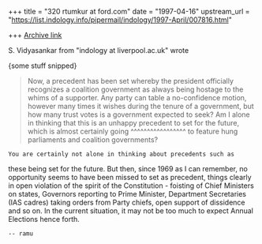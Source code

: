 +++
title = "320 rtumkur at ford.com"
date = "1997-04-16"
upstream_url = "https://list.indology.info/pipermail/indology/1997-April/007816.html"

+++
[Archive link](https://list.indology.info/pipermail/indology/1997-April/007816.html)

S. Vidyasankar from "indology at liverpool.ac.uk" wrote

{some stuff snipped}

>Now, a precedent has been set whereby the president officially recognizes
>a coalition government as always being hostage to the whims of a
>supporter. Any party can table a no-confidence motion, however many times
>it wishes during the tenure of a government, but how many trust votes is a
>government expected to seek? Am I alone in thinking that this is an
>unhappy precedent to set for the future, which is almost certainly going
 ^^^^^^^^^^^^^^^^^
>to feature hung parliaments and coalition governments? 
>

	You are certainly not alone in thinking about precedents such as
these being set for the future. But then, since 1969 as I can remember, 
no opportunity seems to have been missed to set as precedent, things
clearly in open violation of the spirit of the Constitution - foisting of
Chief Ministers on states, Governors reporting to Prime Minister, 
Department Secretaries (IAS cadres) taking orders from Party chiefs, open
support of dissidence and so on. In the current situation, it may not be
too much to expect Annual Elections hence forth. 

	-- ramu




